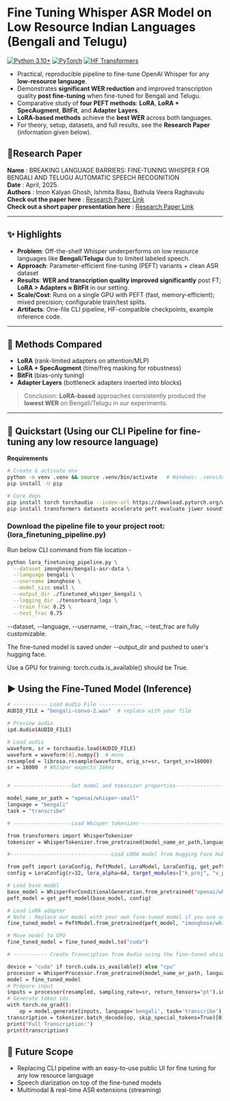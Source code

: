 # Fine Tuning Whisper ASR Model on Low Resource Indian Languages (Bengali and Telugu)

[![Python 3.10+](https://img.shields.io/badge/Python-3.10+-blue.svg)]()
[![PyTorch](https://img.shields.io/badge/PyTorch-2.x-red.svg)]()
[![HF Transformers](https://img.shields.io/badge/HuggingFace-Transformers-yellow.svg)]()

- Practical, reproducible pipeline to fine-tune OpenAI Whisper for any **low-resource language**.
- Demonstrates **significant WER reduction** and improved transcription quality **post fine-tuning** when fine-tuned for Bengali and Telugu.
- Comparative study of **four PEFT methods**: **LoRA**, **LoRA + SpecAugment**, **BitFit**, and **Adapter Layers**.
- **LoRA-based methods** achieve the **best WER** across both languages.
- For theory, setup, datasets, and full results, see the **Research Paper** (information given below).

## 📄Research Paper<br>
**Name** : BREAKING LANGUAGE BARRIERS: FINE-TUNING WHISPER FOR BENGALI AND TELUGU AUTOMATIC SPEECH RECOGNITION<br>
**Date** : April, 2025.<br>
**Authors** : Imon Kalyan Ghosh, Ishmita Basu, Bathula Veera Raghavulu<br>
**Check out the paper here** : [Research Paper Link](paper/Research_Paper.pdf)<br>
**Check out a short paper presentation here** : [Research Paper Link](paper/Paper_Presentation.pdf)

---

## ✨ Highlights
- **Problem**: Off-the-shelf Whisper underperforms on low resource languages like **Bengali**/**Telugu** due to limited labeled speech.
- **Approach**: Parameter-efficient fine-tuning (PEFT) variants + clean ASR dataset
- **Results**: **WER and transcription quality improved significantly** post FT; **LoRA > Adapters ≈ BitFit** in our setting.
- **Scale/Cost**: Runs on a single GPU with PEFT (fast, memory-efficient); mixed precision; configurable train/test splits.
- **Artifacts**: One-file CLI pipeline, HF-compatible checkpoints, example inference code.

---

## 🧠 Methods Compared
- **LoRA** (rank-limited adapters on attention/MLP)
- **LoRA + SpecAugment** (time/freq masking for robustness)
- **BitFit** (bias-only tuning)
- **Adapter Layers** (bottleneck adapters inserted into blocks)

> Conclusion: **LoRA-based** approaches consistently produced the **lowest WER** on Bengali/Telugu in our experiments.

---

## 🚀 Quickstart (Using our CLI Pipeline for fine-tuning any low resource language)
**Requirements**
```bash
# Create & activate env
python -m venv .venv && source .venv/bin/activate   # Windows: .venv\Scripts\activate
pip install -U pip

# Core deps
pip install torch torchaudio --index-url https://download.pytorch.org/whl/cu121   # pick CUDA/CPU as needed
pip install transformers datasets accelerate peft evaluate jiwer soundfile librosa tensorboard
```


### Download the pipeline file to your project root: (lora_finetuning_pipeline.py)

Run below CLI command from file location -

```bash
python lora_finetuning_pipeline.py \
  --dataset imonghose/bengali-asr-data \
  --language bengali \
  --username imonghose \
  --model_size small \
  --output_dir ./finetuned_whisper_bengali \
  --logging_dir ./tensorboard_logs \
  --train_frac 0.25 \
  --test_frac 0.75
```

--dataset, --language, --username, --train_frac, --test_frac are fully customizable.

The fine-tuned model is saved under --output_dir and pushed to user's hugging face.

Use a GPU for training: torch.cuda.is_available() should be True.


## ▶️ Using the Fine-Tuned Model (Inference)

```bash
# ----------- Load Audio File --------------
AUDIO_FILE = "bengali-convo-2.wav"  # replace with your file

# Preview audio
ipd.Audio(AUDIO_FILE)

# Load audio
waveform, sr = torchaudio.load(AUDIO_FILE)
waveform = waveform[0].numpy()  # mono
resampled = librosa.resample(waveform, orig_sr=sr, target_sr=16000)
sr = 16000  # Whisper expects 16kHz


# -------------------Set model and tokenizer properties-----------------------------------

model_name_or_path = "openai/whisper-small"
language = "bengali"
task = "transcribe"

# -------------------Load Whisper tokenizer-----------------------------------

from transformers import WhisperTokenizer
tokenizer = WhisperTokenizer.from_pretrained(model_name_or_path,language=language,task=task)

#---------------------------------Load LORA model from Hugging Face Hub-----------------------------------

from peft import LoraConfig, PeftModel, LoraModel, LoraConfig, get_peft_model
config = LoraConfig(r=32, lora_alpha=64, target_modules=["k_proj", "v_proj", "q_proj", "out_proj"], lora_dropout=0.05, bias="none")

# Load base model
base_model = WhisperForConditionalGeneration.from_pretrained("openai/whisper-small")
peft_model = get_peft_model(base_model, config)

# Load LoRA adapter
# Note : Replace our model with your own fine-tuned model if you use our CLI piepline to create one
fine_tuned_model = PeftModel.from_pretrained(peft_model, "imonghose/whisper-small-bengali-lora-final")

# Move model to GPU
fine_tuned_model = fine_tuned_model.to("cuda")

# ----------- Create Transciption from Audio using the fine-tuned whisper model --------------

device = "cuda" if torch.cuda.is_available() else "cpu"
processor = WhisperProcessor.from_pretrained(model_name_or_path, language=language, task=task)
model = fine_tuned_model
# Prepare input
inputs = processor(resampled, sampling_rate=sr, return_tensors="pt").input_features.to(device)
# Generate token ids
with torch.no_grad():
    op = model.generate(inputs, language='bengali', task='transcribe')
transcription = tokenizer.batch_decode(op, skip_special_tokens=True)[0]
print("Full Transcription:")
print(transcription)

```

## 🔭 Future Scope
- Replacing CLI pipeline with an easy-to-use public UI for fine tuning for any low resource language
- Speech diarization on top of the fine-tuned models
- Multimodal & real-time ASR extensions (streaming)

